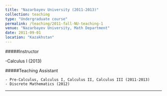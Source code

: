 ```yaml
---
title: "Nazarbayev University (2011-2013)"
collection: teaching
type: "Undergraduate course"
permalink: /teaching/2011-fall-NU-teaching-1
venue: "Nazarbayev University, Math Department"
date: 2011-09-01
location: "Kazakhstan"
---
```

#####Instructor

  -Calculus I (2013)
  
#####Teaching Assistant

	- Pre-Calculus, Calculus I, Calculus II, Calculus III (2011-2013)
	- Discrete Mathematics (2012)

---